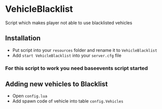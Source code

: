 # VehicleBlacklist
Script which makes player not able to use blacklisted vehicles

## Installation 

- Put script into your `resources` folder and rename it to `VehicleBlacklist`
- Add `start VehicleBlacklist` into your `server.cfg` file
### For this script to work you need baseevents script started


## Adding new vehicles to Blacklist

- Open `config.lua` 
- Add spawn code of vehicle into table `config.Vehicles`